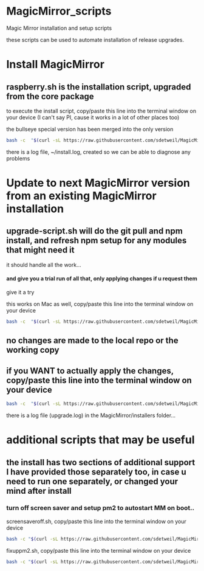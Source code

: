 # MagicMirror_scripts
Magic Mirror installation and setup scripts

these scripts can be used to automate installation of release upgrades.

# Install MagicMirror

## raspberry.sh  is the installation script, upgraded from the core package
to execute the install script, copy/paste this line into the terminal window on your device (I can't say PI, cause it works in a lot of other places too)

the bullseye special version has been merged into the only version


````bash
bash -c  "$(curl -sL https://raw.githubusercontent.com/sdetweil/MagicMirror_scripts/master/raspberry.sh)"
````
there is a log file, ~/install.log, created so we can be able to diagnose any problems

# Update to next MagicMirror version from an existing MagicMirror installation

## upgrade-script.sh will do the git pull and npm install, and refresh npm setup for any modules that might need it
it should handle all the work…<br>

#### and give you a trial run of all that, only applying changes if u request them


give it a try

this works on Mac as well, copy/paste this line into the terminal window on your device

````bash
bash -c  "$(curl -sL https://raw.githubusercontent.com/sdetweil/MagicMirror_scripts/master/upgrade-script.sh)"
````
## no changes are made to the local repo or the working copy

## if you WANT to actually apply the changes, copy/paste this line into the terminal window on your device

````bash
bash -c  "$(curl -sL https://raw.githubusercontent.com/sdetweil/MagicMirror_scripts/master/upgrade-script.sh)" apply
````
there is a log file (upgrade.log)  in the MagicMirror/installers folder…

# additional scripts that may be useful

## the install has two sections of additional support I have provided those separately too, in case u need to run one separately, or changed your mind after install

### turn off screen saver and setup pm2 to autostart MM on boot..

screensaveroff.sh, copy/paste this line into the terminal window on your device

````bash
bash -c "$(curl -sL https://raw.githubusercontent.com/sdetweil/MagicMirror_scripts/master/screensaveroff.sh)"
````
fixuppm2.sh, copy/paste this line into the terminal window on your device

````bash
bash -c "$(curl -sL https://raw.githubusercontent.com/sdetweil/MagicMirror_scripts/master/fixuppm2.sh)"
````
